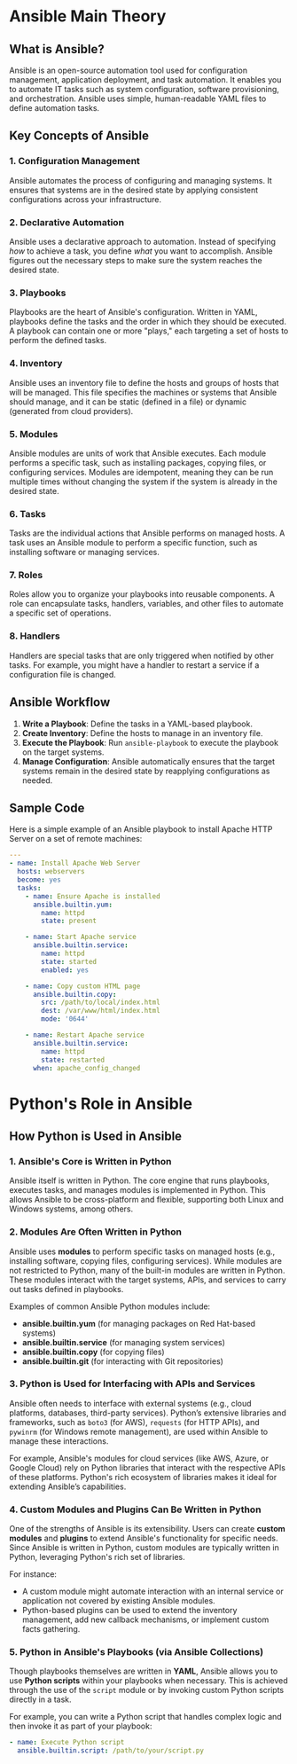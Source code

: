 # Ansible Main Theory

## What is Ansible?

Ansible is an open-source automation tool used for configuration management, application deployment, and task automation. It enables you to automate IT tasks such as system configuration, software provisioning, and orchestration. Ansible uses simple, human-readable YAML files to define automation tasks.

## Key Concepts of Ansible

### 1. **Configuration Management**

Ansible automates the process of configuring and managing systems. It ensures that systems are in the desired state by applying consistent configurations across your infrastructure.

### 2. **Declarative Automation**

Ansible uses a declarative approach to automation. Instead of specifying *how* to achieve a task, you define *what* you want to accomplish. Ansible figures out the necessary steps to make sure the system reaches the desired state.

### 3. **Playbooks**

Playbooks are the heart of Ansible's configuration. Written in YAML, playbooks define the tasks and the order in which they should be executed. A playbook can contain one or more "plays," each targeting a set of hosts to perform the defined tasks.

### 4. **Inventory**

Ansible uses an inventory file to define the hosts and groups of hosts that will be managed. This file specifies the machines or systems that Ansible should manage, and it can be static (defined in a file) or dynamic (generated from cloud providers).

### 5. **Modules**

Ansible modules are units of work that Ansible executes. Each module performs a specific task, such as installing packages, copying files, or configuring services. Modules are idempotent, meaning they can be run multiple times without changing the system if the system is already in the desired state.

### 6. **Tasks**

Tasks are the individual actions that Ansible performs on managed hosts. A task uses an Ansible module to perform a specific function, such as installing software or managing services.

### 7. **Roles**

Roles allow you to organize your playbooks into reusable components. A role can encapsulate tasks, handlers, variables, and other files to automate a specific set of operations.

### 8. **Handlers**

Handlers are special tasks that are only triggered when notified by other tasks. For example, you might have a handler to restart a service if a configuration file is changed.

## Ansible Workflow

1. **Write a Playbook**: Define the tasks in a YAML-based playbook.
2. **Create Inventory**: Define the hosts to manage in an inventory file.
3. **Execute the Playbook**: Run `ansible-playbook` to execute the playbook on the target systems.
4. **Manage Configuration**: Ansible automatically ensures that the target systems remain in the desired state by reapplying configurations as needed.

## Sample Code

Here is a simple example of an Ansible playbook to install Apache HTTP Server on a set of remote machines:

```yaml
---
- name: Install Apache Web Server
  hosts: webservers
  become: yes
  tasks:
    - name: Ensure Apache is installed
      ansible.builtin.yum:
        name: httpd
        state: present

    - name: Start Apache service
      ansible.builtin.service:
        name: httpd
        state: started
        enabled: yes

    - name: Copy custom HTML page
      ansible.builtin.copy:
        src: /path/to/local/index.html
        dest: /var/www/html/index.html
        mode: '0644'

    - name: Restart Apache service
      ansible.builtin.service:
        name: httpd
        state: restarted
      when: apache_config_changed
```
# Python's Role in Ansible

## How Python is Used in Ansible

### 1. **Ansible's Core is Written in Python**

Ansible itself is written in Python. The core engine that runs playbooks, executes tasks, and manages modules is implemented in Python. This allows Ansible to be cross-platform and flexible, supporting both Linux and Windows systems, among others.

### 2. **Modules Are Often Written in Python**

Ansible uses **modules** to perform specific tasks on managed hosts (e.g., installing software, copying files, configuring services). While modules are not restricted to Python, many of the built-in modules are written in Python. These modules interact with the target systems, APIs, and services to carry out tasks defined in playbooks.

Examples of common Ansible Python modules include:
- **ansible.builtin.yum** (for managing packages on Red Hat-based systems)
- **ansible.builtin.service** (for managing system services)
- **ansible.builtin.copy** (for copying files)
- **ansible.builtin.git** (for interacting with Git repositories)

### 3. **Python is Used for Interfacing with APIs and Services**

Ansible often needs to interface with external systems (e.g., cloud platforms, databases, third-party services). Python’s extensive libraries and frameworks, such as `boto3` (for AWS), `requests` (for HTTP APIs), and `pywinrm` (for Windows remote management), are used within Ansible to manage these interactions.

For example, Ansible's modules for cloud services (like AWS, Azure, or Google Cloud) rely on Python libraries that interact with the respective APIs of these platforms. Python's rich ecosystem of libraries makes it ideal for extending Ansible’s capabilities.

### 4. **Custom Modules and Plugins Can Be Written in Python**

One of the strengths of Ansible is its extensibility. Users can create **custom modules** and **plugins** to extend Ansible's functionality for specific needs. Since Ansible is written in Python, custom modules are typically written in Python, leveraging Python's rich set of libraries.

For instance:
- A custom module might automate interaction with an internal service or application not covered by existing Ansible modules.
- Python-based plugins can be used to extend the inventory management, add new callback mechanisms, or implement custom facts gathering.

### 5. **Python in Ansible's Playbooks (via Ansible Collections)**

Though playbooks themselves are written in **YAML**, Ansible allows you to use **Python scripts** within your playbooks when necessary. This is achieved through the use of the `script` module or by invoking custom Python scripts directly in a task.

For example, you can write a Python script that handles complex logic and then invoke it as part of your playbook:

```yaml
- name: Execute Python script
  ansible.builtin.script: /path/to/your/script.py
